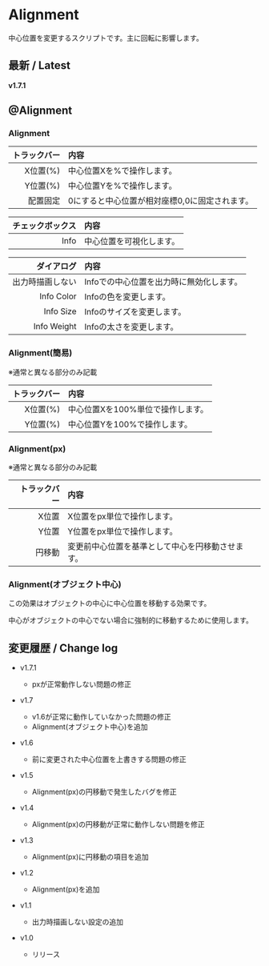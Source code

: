 
# Alignment

中心位置を変更するスクリプトです。主に回転に影響します。

## 最新 / Latest

**v1.7.1**


## @Alignment

### Alignment

| トラックバー | 内容 |
| -: | :- |
| X位置(%) | 中心位置Xを%で操作します。 |
| Y位置(%) | 中心位置Yを%で操作します。 |
| 配置固定 | 0にすると中心位置が相対座標0,0に固定されます。 |

| チェックボックス | 内容 |
| -: | :- |
| Info | 中心位置を可視化します。 |

| ダイアログ | 内容 |
| -: | :- |
| 出力時描画しない | Infoでの中心位置を出力時に無効化します。 |
| Info Color | Infoの色を変更します。 |
| Info Size | Infoのサイズを変更します。 |
| Info Weight | Infoの太さを変更します。 |



### Alignment(簡易)

※通常と異なる部分のみ記載

| トラックバー | 内容 |
| -: | :- |
| X位置(%) | 中心位置Xを100%単位で操作します。 |
| Y位置(%) | 中心位置Yを100%で操作します。 |


### Alignment(px) 

※通常と異なる部分のみ記載

| トラックバー | 内容 |
| -: | :- |
| X位置 | X位置をpx単位で操作します。 |
| Y位置 | Y位置をpx単位で操作します。 |
| 円移動 | 変更前中心位置を基準として中心を円移動させます。 |


### Alignment(オブジェクト中心) 

この効果はオブジェクトの中心に中心位置を移動する効果です。

中心がオブジェクトの中心でない場合に強制的に移動するために使用します。


## 変更履歴 / Change log

- v1.7.1
    - pxが正常動作しない問題の修正

- v1.7
    - v1.6が正常に動作していなかった問題の修正
    - Alignment(オブジェクト中心)を追加

- v1.6
    - 前に変更された中心位置を上書きする問題の修正

- v1.5
    - Alignment(px)の円移動で発生したバグを修正

- v1.4
    - Alignment(px)の円移動が正常に動作しない問題を修正

- v1.3
    - Alignment(px)に円移動の項目を追加

- v1.2
    - Alignment(px)を追加

- v1.1
    - 出力時描画しない設定の追加

- v1.0
    - リリース

